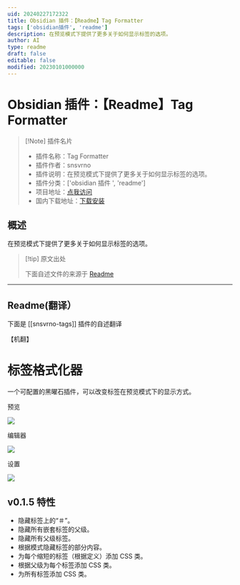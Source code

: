```yaml
---
uid: 20240227172322
title: Obsidian 插件：【Readme】Tag Formatter
tags: ['obsidian插件', 'readme']
description: 在预览模式下提供了更多关于如何显示标签的选项。
author: AI
type: readme
draft: false
editable: false
modified: 20230101000000
---
```


# Obsidian 插件：【Readme】Tag Formatter

> [!Note] 插件名片
> - 插件名称：Tag Formatter
> - 插件作者：snsvrno
> - 插件说明：在预览模式下提供了更多关于如何显示标签的选项。
> - 插件分类：['obsidian 插件 ', 'readme']
> - 项目地址：[点我访问](https://github.com/snsvrno/snsvrno-short-tags)
> - 国内下载地址：[下载安装](https://pkmer.cn/products/plugin/pluginMarket/?snsvrno-tags)

## 概述

在预览模式下提供了更多关于如何显示标签的选项。

> [!tip] 原文出处
>
>下面自述文件的来源于 [Readme](https://ghproxy.net/https://raw.githubusercontent.com/snsvrno/snsvrno-short-tags/main/README.md)

---

## Readme(翻译）

下面是 [[snsvrno-tags]] 插件的自述翻译

【机翻】

# 标签格式化器

一个可配置的黑曜石插件，可以改变标签在预览模式下的显示方式。

预览

![](https://cdn.pkmer.cn/covers/snsvrno-tags_2_0.png!pkmer)

编辑器

![](https://cdn.pkmer.cn/covers/snsvrno-tags_2_1.png!pkmer)

设置

![](https://cdn.pkmer.cn/covers/snsvrno-tags_2_2.png!pkmer)

## v0.1.5 特性

- 隐藏标签上的“＃”。
- 隐藏所有嵌套标签的父级。
- 隐藏所有父级标签。
- 根据模式隐藏标签的部分内容。
- 为每个缩短的标签（根据定义）添加 CSS 类。
- 根据父级为每个标签添加 CSS 类。
- 为所有标签添加 CSS 类。



